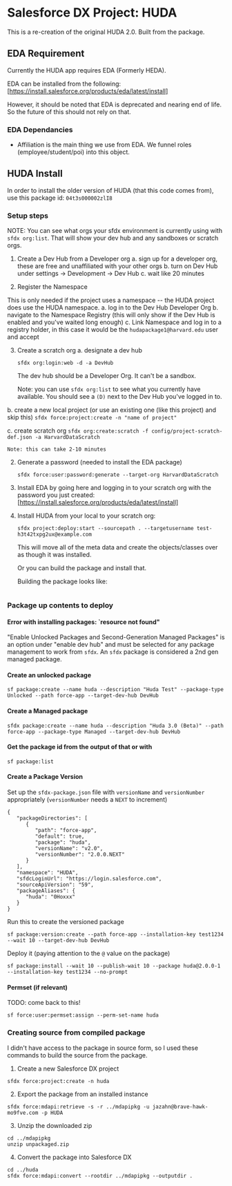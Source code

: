 # Salesforce DX Project: HUDA

This is a re-creation of the original HUDA 2.0. Built from the package. 

## EDA Requirement

Currently the HUDA app requires EDA (Formerly HEDA). 

EDA can be installed from the following: 
[https://install.salesforce.org/products/eda/latest/install]

However, it should be noted that EDA is deprecated and nearing end of life. So the future of this should not rely on that. 

### EDA Dependancies

 - Affiliation is the main thing we use from EDA. We funnel roles (employee/student/poi) into this object. 

## HUDA Install

In order to install the older version of HUDA (that this code comes from), use this package id: `04t3s000002zlI8`

### Setup steps

NOTE: You can see what orgs your sfdx environment is currently using with `sfdx org:list`. That will show your dev hub and any sandboxes or scratch orgs. 

1. Create a Dev Hub from a Developer org
  a. sign up for a developer org, these are free and unaffiliated with your other orgs
  b. turn on Dev Hub under settings -> Development -> Dev Hub
  c. wait like 20 minutes

2. Register the Namespace

This is only needed if the project uses a namespace -- the HUDA project does use the HUDA namespace. 
  a. log in to the Dev Hub Developer Org
  b. navigate to the Namespace Registry (this will only show if the Dev Hub is enabled and you've waited long enough)
  c. Link Namespace and log in to a registry holder, in this case it would be the `hudapackage1@harvard.edu` user and accept

3. Create a scratch org
  a. designate a dev hub
    ```
    sfdx org:login:web -d -a DevHub
    ```
    The dev hub should be a Developer Org. It can't be a sandbox. 

    Note: you can use `sfdx org:list` to see what you currently have available. You should see a `(D)` next to the Dev Hub you've logged in to.

  b. create a new local project (or use an existing one (like this project) and skip this)
    ```
    sfdx force:project:create -n "name of project"
    ```

  c. create scratch org
    ```
    sfdx org:create:scratch -f config/project-scratch-def.json -a HarvardDataScratch
    ```

    Note: this can take 2-10 minutes
    
2. Generate a password (needed to install the EDA package)
    ```
    sfdx force:user:password:generate --target-org HarvardDataScratch
    ```
3. Install EDA by going here and logging in to your scratch org with the password you just created: [https://install.salesforce.org/products/eda/latest/install]

4. Install HUDA from your local to your scratch org:
    ```
    sfdx project:deploy:start --sourcepath . --targetusername test-h3t42txpg2ux@example.com
    ```
    This will move all of the meta data and create the objects/classes over as though it was installed.

    Or you can build the package and install that. 
    
    Building the package looks like: 
    ```

    ```


### Package up contents to deploy

#### Error with installing packages: `resource not found"

"Enable Unlocked Packages and Second-Generation Managed Packages" is an option under "enable dev hub" and must be selected for any package management to work from `sfdx`. An `sfdx` package is considered a 2nd gen managed package.


#### Create an unlocked package
```
sf package:create --name huda --description "Huda Test" --package-type Unlocked --path force-app --target-dev-hub DevHub
```

#### Create a Managed package

```
sfdx package:create --name huda --description "Huda 3.0 (Beta)" --path force-app --package-type Managed --target-dev-hub DevHub
```

#### Get the package id from the output of that or with 
```
sf package:list
```

#### Create a Package Version

Set up the `sfdx-package.json` file with `versionName` and `versionNumber` appropriately (`versionNumber` needs a `NEXT` to increment)
```
{
   "packageDirectories": [
      {
         "path": "force-app",
         "default": true,
         "package": "huda",
         "versionName": "v2.0",
         "versionNumber": "2.0.0.NEXT"
      }
   ],
   "namespace": "HUDA",
   "sfdcLoginUrl": "https://login.salesforce.com",
   "sourceApiVersion": "59",
   "packageAliases": {
      "huda": "0Hoxxx"
   }
}
```
Run this to create the versioned package
```
sf package:version:create --path force-app --installation-key test1234 --wait 10 --target-dev-hub DevHub
```

Deploy it (paying attention to the `@` value on the package)
```
sf package:install --wait 10 --publish-wait 10 --package huda@2.0.0-1 --installation-key test1234 --no-prompt
```

#### Permset (if relevant)

TODO: come back to this!

```
sf force:user:permset:assign --perm-set-name huda
```




### Creating source from compiled package

I didn't have access to the package in source form, so I used these commands to build the source from the package.

1. Create a new Salesforce DX project
```
sfdx force:project:create -n huda
```
2. Export the package from an installed instance
```
sfdx force:mdapi:retrieve -s -r ../mdapipkg -u jazahn@brave-hawk-mo9fve.com -p HUDA
```
3. Unzip the downloaded zip
```
cd ../mdapipkg
unzip unpackaged.zip 
```
4. Convert the package into Salesforce DX
```
cd ../huda
sfdx force:mdapi:convert --rootdir ../mdapipkg --outputdir .
```
